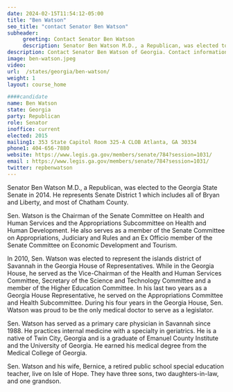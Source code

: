 ```yaml
---
date: 2024-02-15T11:54:12-05:00
title: "Ben Watson"
seo_title: "contact Senator Ben Watson"
subheader:
     greeting: Contact Senator Ben Watson
     description: Senator Ben Watson M.D., a Republican, was elected to the Georgia State Senate in 2014. He represents Senate District 1 which includes all of Bryan and Liberty, and most of Chatham County.
description: Contact Senator Ben Watson of Georgia. Contact information for Ben Watson includes email address, phone number, and mailing address.
image: ben-watson.jpeg
video:
url:  /states/georgia/ben-watson/
weight: 1
layout: course_home

####candidate
name: Ben Watson
state: Georgia
party: Republican
role: Senator
inoffice: current
elected: 2015
mailing1: 353 State Capitol Room 325-A CLOB Atlanta, GA 30334
phone1: 404-656-7880
website: https://www.legis.ga.gov/members/senate/784?session=1031/
email : https://www.legis.ga.gov/members/senate/784?session=1031/
twitter: repbenwatson
---
```


Senator Ben Watson M.D., a Republican, was elected to the Georgia State Senate in 2014. He represents Senate District 1 which includes all of Bryan and Liberty, and most of Chatham County.

Sen. Watson is the Chairman of the Senate Committee on Health and Human Services and the Appropriations Subcommittee on Health and Human Development. He also serves as a member of the Senate Committee on Appropriations, Judiciary and Rules and an Ex Officio member of the Senate Committee on Economic Development and Tourism.

In 2010, Sen. Watson was elected to represent the islands district of Savannah in the Georgia House of Representatives. While in the Georgia House, he served as the Vice-Chairman of the Health and Human Services Committee, Secretary of the Science and Technology Committee and a member of the Higher Education Committee. In his last two years as a Georgia House Representative, he served on the Appropriations Committee and Health Subcommittee. During his four years in the Georgia House, Sen. Watson was proud to be the only medical doctor to serve as a legislator.

Sen. Watson has served as a primary care physician in Savannah since 1988. He practices internal medicine with a specialty in geriatrics. He is a native of Twin City, Georgia and is a graduate of Emanuel County Institute and the University of Georgia. He earned his medical degree from the Medical College of Georgia.

Sen. Watson and his wife, Bernice, a retired public school special education teacher, live on Isle of Hope. They have three sons, two daughters-in-law, and one grandson.
